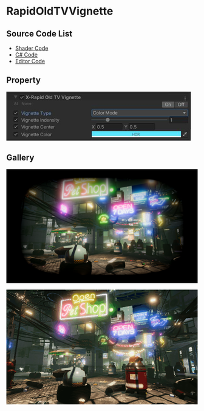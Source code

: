 
# RapidOldTVVignette

## Source Code List
- [Shader Code](Shader/RapidOldTVVignette.shader)
- [C# Code](RapidOldTVVignette.cs)
- [Editor Code](Editor/RapidOldTVVignetteEditor.cs)


## Property
![](https://raw.githubusercontent.com/QianMo/X-PostProcessing-Gallery/master/Media/Vignette/RapidOldTVVignette/RapidOldTVVignetteProperty.jpg)

## Gallery
![](https://raw.githubusercontent.com/QianMo/X-PostProcessing-Gallery/master/Media/Vignette/RapidOldTVVignette/RapidOldTVVignette.png)

![](https://raw.githubusercontent.com/QianMo/X-PostProcessing-Gallery/master/Media/Vignette/RapidOldTVVignette/RapidOldTVVignette.gif)
